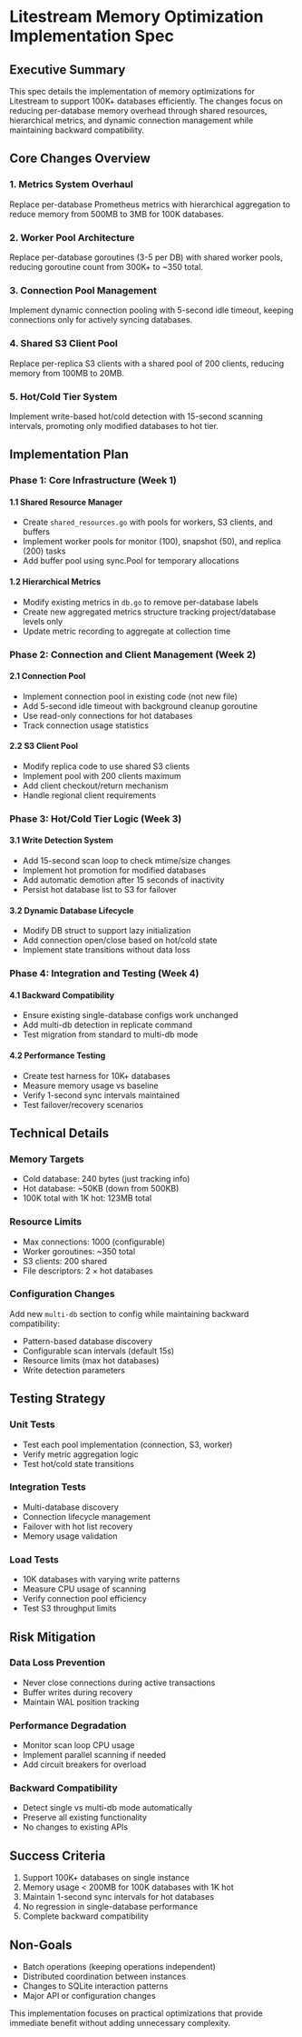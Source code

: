# Litestream Memory Optimization Implementation Spec

## Executive Summary

This spec details the implementation of memory optimizations for Litestream to support 100K+ databases efficiently. The changes focus on reducing per-database memory overhead through shared resources, hierarchical metrics, and dynamic connection management while maintaining backward compatibility.

## Core Changes Overview

### 1. Metrics System Overhaul
Replace per-database Prometheus metrics with hierarchical aggregation to reduce memory from 500MB to 3MB for 100K databases.

### 2. Worker Pool Architecture  
Replace per-database goroutines (3-5 per DB) with shared worker pools, reducing goroutine count from 300K+ to ~350 total.

### 3. Connection Pool Management
Implement dynamic connection pooling with 5-second idle timeout, keeping connections only for actively syncing databases.

### 4. Shared S3 Client Pool
Replace per-replica S3 clients with a shared pool of 200 clients, reducing memory from 100MB to 20MB.

### 5. Hot/Cold Tier System
Implement write-based hot/cold detection with 15-second scanning intervals, promoting only modified databases to hot tier.

## Implementation Plan

### Phase 1: Core Infrastructure (Week 1)

#### 1.1 Shared Resource Manager
- Create `shared_resources.go` with pools for workers, S3 clients, and buffers
- Implement worker pools for monitor (100), snapshot (50), and replica (200) tasks
- Add buffer pool using sync.Pool for temporary allocations

#### 1.2 Hierarchical Metrics
- Modify existing metrics in `db.go` to remove per-database labels
- Create new aggregated metrics structure tracking project/database levels only
- Update metric recording to aggregate at collection time

### Phase 2: Connection and Client Management (Week 2)

#### 2.1 Connection Pool
- Implement connection pool in existing code (not new file)
- Add 5-second idle timeout with background cleanup goroutine
- Use read-only connections for hot databases
- Track connection usage statistics

#### 2.2 S3 Client Pool  
- Modify replica code to use shared S3 clients
- Implement pool with 200 clients maximum
- Add client checkout/return mechanism
- Handle regional client requirements

### Phase 3: Hot/Cold Tier Logic (Week 3)

#### 3.1 Write Detection System
- Add 15-second scan loop to check mtime/size changes
- Implement hot promotion for modified databases
- Add automatic demotion after 15 seconds of inactivity
- Persist hot database list to S3 for failover

#### 3.2 Dynamic Database Lifecycle
- Modify DB struct to support lazy initialization
- Add connection open/close based on hot/cold state
- Implement state transitions without data loss

### Phase 4: Integration and Testing (Week 4)

#### 4.1 Backward Compatibility
- Ensure existing single-database configs work unchanged
- Add multi-db detection in replicate command
- Test migration from standard to multi-db mode

#### 4.2 Performance Testing
- Create test harness for 10K+ databases
- Measure memory usage vs baseline
- Verify 1-second sync intervals maintained
- Test failover/recovery scenarios

## Technical Details

### Memory Targets
- Cold database: 240 bytes (just tracking info)
- Hot database: ~50KB (down from 500KB)
- 100K total with 1K hot: 123MB total

### Resource Limits
- Max connections: 1000 (configurable)
- Worker goroutines: ~350 total
- S3 clients: 200 shared
- File descriptors: 2 × hot databases

### Configuration Changes
Add new `multi-db` section to config while maintaining backward compatibility:
- Pattern-based database discovery
- Configurable scan intervals (default 15s)
- Resource limits (max hot databases)
- Write detection parameters

## Testing Strategy

### Unit Tests
- Test each pool implementation (connection, S3, worker)
- Verify metric aggregation logic
- Test hot/cold state transitions

### Integration Tests  
- Multi-database discovery
- Connection lifecycle management
- Failover with hot list recovery
- Memory usage validation

### Load Tests
- 10K databases with varying write patterns
- Measure CPU usage of scanning
- Verify connection pool efficiency
- Test S3 throughput limits

## Risk Mitigation

### Data Loss Prevention
- Never close connections during active transactions
- Buffer writes during recovery
- Maintain WAL position tracking

### Performance Degradation
- Monitor scan loop CPU usage
- Implement parallel scanning if needed
- Add circuit breakers for overload

### Backward Compatibility
- Detect single vs multi-db mode automatically
- Preserve all existing functionality
- No changes to existing APIs

## Success Criteria

1. Support 100K+ databases on single instance
2. Memory usage < 200MB for 100K databases with 1K hot
3. Maintain 1-second sync intervals for hot databases
4. No regression in single-database performance
5. Complete backward compatibility

## Non-Goals

- Batch operations (keeping operations independent)
- Distributed coordination between instances
- Changes to SQLite interaction patterns
- Major API or configuration changes

This implementation focuses on practical optimizations that provide immediate benefit without adding unnecessary complexity.
